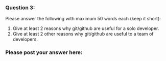 ### Question 3:

Please answer the following with maximum 50 words each (keep it short):

1. Give at least 2 reasons why git/github are useful for a solo developer.
2. Give at least 2 other reasons why git/github are useful to a team of developers.


### Please post your answer here:
